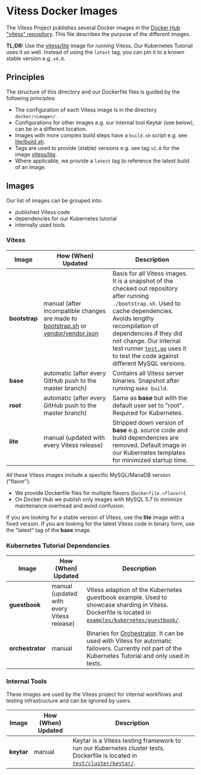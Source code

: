 # Vitess Docker Images

The Vitess Project publishes several Docker images in the [Docker Hub "vitess" repository](https://hub.docker.com/u/vitess/).
This file describes the purpose of the different images.

**TL;DR:** Use the [vitess/lite](https://hub.docker.com/r/vitess/lite/) image for running Vitess.
Our Kubernetes Tutorial uses it as well.
Instead of using the `latest` tag, you can pin it to a known stable version e.g. `v4.0`.

## Principles

The structure of this directory and our Dockerfile files is guided by the following principles:

* The configuration of each Vitess image is in the directory `docker/<image>/`.
* Configurations for other images e.g. our internal tool Keytar (see below), can be in a different location.
* Images with more complex build steps have a `build.sh` script e.g. see [lite/build.sh](https://github.com/vitessio/vitess/blob/master/docker/lite/build.sh).
* Tags are used to provide (stable) versions e.g. see tag `v2.0` for the image [vitess/lite](https://hub.docker.com/r/vitess/lite/tags).
* Where applicable, we provide a `latest` tag to reference the latest build of an image.

## Images

Our list of images can be grouped into:

* published Vitess code
* dependencies for our Kubernetes tutorial
* internally used tools

### Vitess

| Image | How (When) Updated | Description |
| --- | --- | --- |
| **bootstrap** | manual (after incompatible changes are made to [bootstrap.sh](https://github.com/vitessio/vitess/blob/master/bootstrap.sh) or [vendor/vendor.json](https://github.com/vitessio/vitess/blob/master/vendor/vendor.json) | Basis for all Vitess images. It is a snapshot of the checked out repository after running `./bootstrap.sh`. Used to cache dependencies. Avoids lengthy recompilation of dependencies if they did not change. Our internal test runner [`test.go`](https://github.com/vitessio/vitess/blob/master/test.go) uses it to test the code against different MySQL versions. |
| **base** | automatic (after every GitHub push to the master branch) | Contains all Vitess server binaries. Snapshot after running `make build`. |
| **root** | automatic (after every GitHub push to the master branch) | Same as **base** but with the default user set to "root". Required for Kubernetes. |
| **lite** | manual (updated with every Vitess release) | Stripped down version of **base** e.g. source code and build dependencies are removed. Default image in our Kubernetes templates for minimized startup time. |

All these Vitess images include a specific MySQL/MariaDB version ("flavor").

  * We provide Dockerfile files for multiple flavors (`Dockerfile.<flavor>`).
  * On Docker Hub we publish only images with MySQL 5.7 to minimize maintenance overhead and avoid confusion.

If you are looking for a stable version of Vitess, use the **lite** image with a fixed version. If you are looking for the latest Vitess code in binary form, use the "latest" tag of the **base** image.

### Kubernetes Tutorial Dependencies

| Image | How (When) Updated | Description |
| --- | --- | --- |
| **guestbook** | manual (updated with every Vitess release) | Vitess adaption of the Kubernetes guestbook example. Used to showcase sharding in Vitess. Dockerfile is located in [`examples/kubernetes/guestbook/`](https://github.com/vitessio/vitess/tree/master/examples/kubernetes/guestbook). |
| **orchestrator** | manual | Binaries for [Orchestrator](https://github.com/github/orchestrator). It can be used with Vitess for automatic failovers. Currently not part of the Kubernetes Tutorial and only used in tests. |

### Internal Tools

These images are used by the Vitess project for internal workflows and testing infrastructure and can be ignored by users.

| Image | How (When) Updated | Description |
| --- | --- | --- |
| **keytar** | manual | Keytar is a Vitess testing framework to run our Kubernetes cluster tests. Dockerfile is located in [`test/cluster/keytar/`](https://github.com/vitessio/vitess/tree/master/test/cluster/keytar). |

